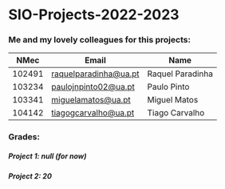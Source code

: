 # SIO-Projects-2022-2023

### Me and my lovely colleagues for this projects:

| NMec   | Email                 | Name             |
| ------ | --------------------- | ---------------- |
| 102491 | raquelparadinha@ua.pt | Raquel Paradinha |
| 103234 | paulojnpinto02@ua.pt  | Paulo Pinto      |
| 103341 | miguelamatos@ua.pt    | Miguel Matos     |
| 104142 | tiagogcarvalho@ua.pt  | Tiago Carvalho   |

### Grades:

##### Project 1: null (for now)

##### Project 2: 20
